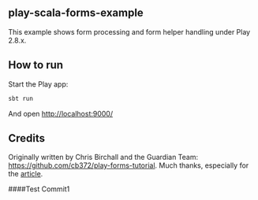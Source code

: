 ## play-scala-forms-example

This example shows form processing and form helper handling under Play 2.8.x.

## How to run

Start the Play app:

```bash
sbt run
```

And open [http://localhost:9000/](http://localhost:9000/)

## Credits

Originally written by Chris Birchall and the Guardian Team: <https://github.com/cb372/play-forms-tutorial>.  Much thanks, especially for the [article](https://www.theguardian.com/info/developer-blog/2015/dec/30/how-to-add-a-form-to-a-play-application).

####Test Commit1
